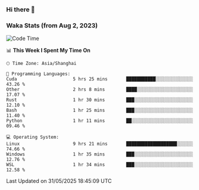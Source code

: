 ### Hi there 👋

### Waka Stats (from Aug 2, 2023)

<!--START_SECTION:waka-->
![Code Time](http://img.shields.io/badge/Code%20Time-887%20hrs%2039%20mins-blue)

📊 **This Week I Spent My Time On** 

```text
🕑︎ Time Zone: Asia/Shanghai

💬 Programming Languages: 
Cuda                     5 hrs 25 mins       ███████████░░░░░░░░░░░░░░   43.26 % 
Other                    2 hrs 8 mins        ████░░░░░░░░░░░░░░░░░░░░░   17.07 % 
Rust                     1 hr 30 mins        ███░░░░░░░░░░░░░░░░░░░░░░   12.10 % 
Bash                     1 hr 25 mins        ███░░░░░░░░░░░░░░░░░░░░░░   11.40 % 
Python                   1 hr 11 mins        ██░░░░░░░░░░░░░░░░░░░░░░░   09.46 % 

💻 Operating System: 
Linux                    9 hrs 21 mins       ███████████████████░░░░░░   74.66 % 
Windows                  1 hr 35 mins        ███░░░░░░░░░░░░░░░░░░░░░░   12.76 % 
WSL                      1 hr 34 mins        ███░░░░░░░░░░░░░░░░░░░░░░   12.58 % 
```


 Last Updated on 31/05/2025 18:45:09 UTC
<!--END_SECTION:waka-->
